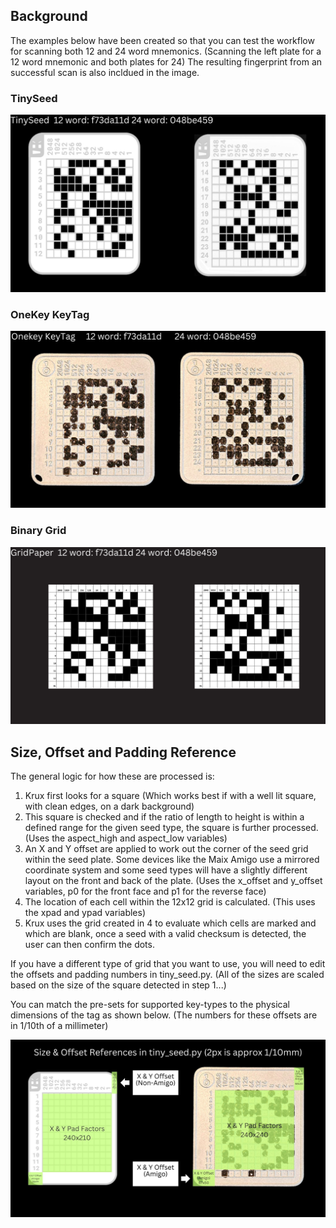 ## Background
The examples below have been created so that you can test the workflow for scanning both 12 and 24 word mnemonics. (Scanning the left plate for a 12 word mnemonic and both plates for 24) The resulting fingerprint from an successful scan is also incldued in the image.

### TinySeed
![](../../img/tinyseed_binarygrid/tinyseed.jpg)

### OneKey KeyTag
![](../../img/tinyseed_binarygrid/onekey_keytag.jpg)

### Binary Grid
![](../../img/tinyseed_binarygrid/binarygrid.jpg)

## Size, Offset and Padding Reference
The general logic for how these are processed is:

1. Krux first looks for a square (Which works best if with a well lit square, with clean edges, on a dark background)
2. This square is checked and if the ratio of length to height is within a defined range for the given seed type, the square is further processed. (Uses the aspect_high and aspect_low variables)
3. An X and Y offset are applied to work out the corner of the seed grid within the seed plate. Some devices like the Maix Amigo use a mirrored coordinate system and some seed types will have a slightly different layout on the front and back of the plate. (Uses the x_offset and y_offset variables, p0 for the front face and p1 for the reverse face)
4. The location of each cell within the 12x12 grid is calculated. (This uses the xpad and ypad variables)
5. Krux uses the grid created in 4 to evaluate which cells are marked and which are blank, once a seed with a valid checksum is detected, the user can then confirm the dots.

If you have a different type of grid that you want to use, you will need to edit the offsets and padding numbers in tiny_seed.py. (All of the sizes are scaled based on the size of the square detected in step 1...)

You can match the pre-sets for supported key-types to the physical dimensions of the tag as shown below. (The numbers for these offsets are in 1/10th of a millimeter)

![](../../img/tinyseed_binarygrid/size_reference.jpg)